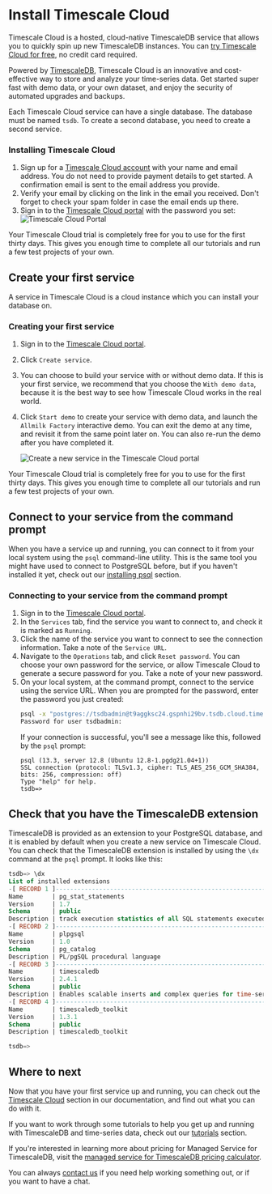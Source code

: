 # Install Timescale Cloud
Timescale Cloud is a hosted, cloud-native TimescaleDB service that allows you to
quickly spin up new TimescaleDB instances. You can
[try Timescale Cloud for free][sign-up], no credit card required.

Powered by [TimescaleDB][timescale-features], Timescale Cloud is an innovative
and cost-effective way to store and analyze your time-series data. Get started
super fast with demo data, or your own dataset, and enjoy the security of
automated upgrades and backups.

Each Timescale Cloud service can have a single database. The database must be
named `tsdb`. To create a second database, you need to create a second service.

<procedure>

### Installing Timescale Cloud
1.  Sign up for a [Timescale Cloud account][sign-up] with your
    name and email address. You do not need to provide payment details to
    get started. A confirmation email is sent to the email address you provide.
1.  Verify your email by clicking on the link in the email you received. Don't
    forget to check your spam folder in case the email ends up there.
1.  Sign in to the [Timescale Cloud portal][tsc-portal] with the
    password you set:
    <img class="main-content__illustration" src="https://s3.amazonaws.com/assets.timescale.com/docs/images/tsc-portal-noservices.png" alt="Timescale Cloud Portal"/>

<highlight type="important">
Your Timescale Cloud trial is completely free for you to use for the first
thirty days. This gives you enough time to complete all our tutorials and run a
few test projects of your own.
</highlight>

</procedure>

## Create your first service
A service in Timescale Cloud is a cloud instance which you can install your
database on.

<procedure>

### Creating your first service
1.  Sign in to the [Timescale Cloud portal][tsc-portal].
1.  Click `Create service`.
1.  You can choose to build your service with or without demo data. If this is
    your first service, we recommend that you choose the `With demo data`,
    because it is the best way to see how Timescale Cloud works in the real
    world.
1.  Click `Start demo` to create your service with demo data, and launch
    the `Allmilk Factory` interactive demo. You can exit the demo at any time,
    and revisit it from the same point later on. You can also re-run the demo
    after you have completed it.

    <img class="main-content__illustration" src="https://s3.amazonaws.com/assets.timescale.com/docs/images/tsc-new-service.png" alt="Create a new service in the Timescale Cloud portal"/>

<highlight type="important">
Your Timescale Cloud trial is completely free for you to use for the first
thirty days. This gives you enough time to complete all our tutorials and run a
few test projects of your own.
</highlight>

</procedure>

## Connect to your service from the command prompt
When you have a service up and running, you can connect to it from your local
system using the `psql` command-line utility. This is the same tool you might
have used to connect to PostgreSQL before, but if you haven't installed it yet,
check out our [installing psql][install-psql] section.

<procedure>

### Connecting to your service from the command prompt
1.  Sign in to the [Timescale Cloud portal][tsc-portal].
1.  In the `Services` tab, find the service you want to connect to, and check
    it is marked as `Running`.
1.  Click the name of the service you want to connect to see the connection
    information. Take a note of the `Service URL`.
1.  Navigate to the `Operations` tab, and click `Reset password`. You can choose
    your own password for the service, or allow Timescale Cloud to generate a
    secure password for you. Take a note of your new password.
1.  On your local system, at the command prompt, connect to the service using
    the service URL. When you are prompted for the password, enter the password
    you just created:
    ```bash
    psql -x "postgres://tsdbadmin@t9aggksc24.gspnhi29bv.tsdb.cloud.timescale.com:33251/tsdb?sslmode=require"
    Password for user tsdbadmin:
    ```
    If your connection is successful, you'll see a message like this, followed
    by the `psql` prompt:
    ```
    psql (13.3, server 12.8 (Ubuntu 12.8-1.pgdg21.04+1))
    SSL connection (protocol: TLSv1.3, cipher: TLS_AES_256_GCM_SHA384, bits: 256, compression: off)
    Type "help" for help.
    tsdb=>
    ```

</procedure>

## Check that you have the TimescaleDB extension
TimescaleDB is provided as an extension to your PostgreSQL database, and it is
enabled by default when you create a new service on Timescale Cloud. You can
check that the TimescaleDB extension is installed by using the `\dx` command at
the `psql` prompt. It looks like this:
```sql
tsdb=> \dx
List of installed extensions
-[ RECORD 1 ]------------------------------------------------------------------
Name        | pg_stat_statements
Version     | 1.7
Schema      | public
Description | track execution statistics of all SQL statements executed
-[ RECORD 2 ]------------------------------------------------------------------
Name        | plpgsql
Version     | 1.0
Schema      | pg_catalog
Description | PL/pgSQL procedural language
-[ RECORD 3 ]------------------------------------------------------------------
Name        | timescaledb
Version     | 2.4.1
Schema      | public
Description | Enables scalable inserts and complex queries for time-series data
-[ RECORD 4 ]------------------------------------------------------------------
Name        | timescaledb_toolkit
Version     | 1.3.1
Schema      | public
Description | timescaledb_toolkit

tsdb=>
```

## Where to next
Now that you have your first service up and running, you can check out the
[Timescale Cloud][tsc-docs] section in our documentation, and
find out what you can do with it.

If you want to work through some tutorials to help you get up and running with
TimescaleDB and time-series data, check out our [tutorials][tutorials] section.

If you're interested in learning more about pricing for Managed Service for
TimescaleDB, visit the
[managed service for TimescaleDB pricing calculator][timescale-pricing].

You can always [contact us][contact] if you need help working something out, or
if you want to have a chat.


[tsc-portal]: https://console.cloud.timescale.com/
[sign-up]: https://www.timescale.com/timescale-signup
[timescale-features]: https://www.timescale.com/products/#Features
[timescale-pricing]: https://www.timescale.com/products#cloud-pricing
[contact]: https://www.timescale.com/contact
[install-psql]: /timescaledb/:currentVersion:/how-to-guides/connecting/psql/
[tsc-docs]: /cloud/:currentVersion:/
[tutorials]: /timescaledb/:currentVersion:/tutorials/
